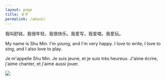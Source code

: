 ```yaml
---
layout: page
title: 关于
permalink: /about/
---
```

<div class="mt50"></div>

我叫舒铭，我很年轻，我很快乐。我爱写，我爱唱，我爱玩。

My name is Shu Min. I'm young, and I'm very happy. I love to write, I love to sing, and I also love to play.

Je m'appelle Shu Min. Je suis jeune, et je suis très heureux. J'aime écrire, j'aime chanter, et j'aime aussi jouer.


<img src="http://qqshow-user.tencent.com/2280999235/10/00/00.gif" temp_src="http://qqshow-user.tencent.com/2280999235/10/00/00.gif" />